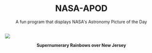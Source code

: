 <div align="center">
  <h1>
    NASA-APOD
  </h1>
</div>
  
<div align="center">
  A fun program that displays NASA's Astronomy Picture of the Day
</div>

<br>

![](https://apod.nasa.gov/apod/image/2211/SupernumeraryRainbows_Entwistle_1362.jpg)

<p align = "center">
  <b>Supernumerary Rainbows over New Jersey</b>
</p>
